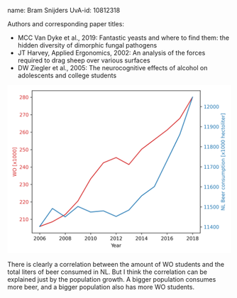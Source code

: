 name:    Bram Snijders
UvA-id:  10812318

Authors and corresponding paper titles:
- MCC Van Dyke et al., 2019: Fantastic yeasts and where to find them: the hidden diversity of dimorphic fungal pathogens
- JT Harvey, Applied Ergonomics, 2002: An analysis of the forces required to drag sheep over various surfaces
- DW Ziegler et al., 2005: The neurocognitive effects of alcohol on adolescents and college students

![Alt text](plot.png "Correlation between amount of WO students and total beer consumed in NL")

There is clearly a correlation between the amount of WO students and the total liters of beer consumed in NL. But I think the correlation can be explained just by the population growth. A bigger population consumes more beer, and a bigger population also has more WO students.